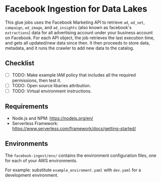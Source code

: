 # Facebook Ingestion for Data Lakes

This glue jobs uses the Facebook Marketing API to retrieve `ad`, `ad_set`, `campaign`, `ad_image`, and `ad_insights` (also known as facebook's `extractions`) data for all advertising account under your business account on Facebook. 
For each API object, the job retrieves the last execution time, and gets all updated/new data since then. It then proceeds to store data, metadata, and it runs the crawler to add new data to the catalog.

## Checklist

- [ ] TODO: Make example IAM policy that includes all the required permissions, then test it.
- [ ] TODO: Open source libaries attribution.
- [ ] TODO: Virtual environment instructions.

## Requirements

- Node.js and NPM: https://nodejs.org/en/
- Serverless Framework: https://www.serverless.com/framework/docs/getting-started/

## Environments

The `facebook-ingest/env/` contains the environment configuration files, one for each of your AWS environments.

For example: substitute `example_enviroment.yaml` with `dev.yaml` for a development environment.

